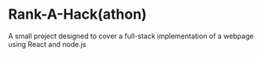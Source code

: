 # Rank-A-Hack(athon)
A small project designed to cover a full-stack implementation of a webpage using React and node.js
